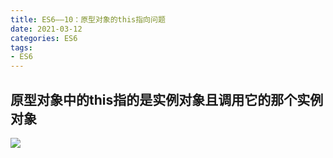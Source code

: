 ```yaml
---
title: ES6——10：原型对象的this指向问题
date: 2021-03-12
categories: ES6
tags: 
- ES6
---
```

## 原型对象中的this指的是实例对象且调用它的那个实例对象
![](https://img-blog.csdnimg.cn/img_convert/1ca4038bd42449424f511bcc320465bb.png)